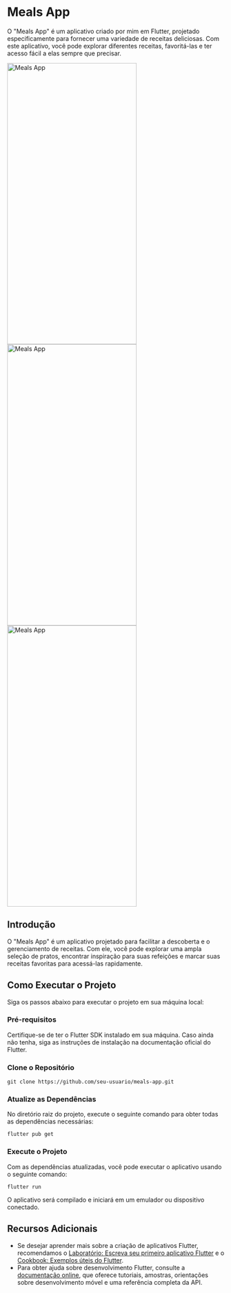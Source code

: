 <h1>Meals App</h1>

O "Meals App" é um aplicativo criado por mim em Flutter, projetado especificamente para fornecer uma variedade de receitas deliciosas. Com este aplicativo, você pode explorar diferentes receitas, favoritá-las e ter acesso fácil a elas sempre que precisar.

 <img align="center" alt="Meals App" height="650" width="300" src="https://i.imgur.com/ISoE8ZW.png">
 <img align="center" alt="Meals App" height="650" width="300" src="https://i.imgur.com/XMT4bjC.png">
 <img align="center" alt="Meals App" height="650" width="300" src="https://i.imgur.com/9MXUI5c.png">
 


 <h2>Introdução</h2>
  <p>O "Meals App" é um aplicativo projetado para facilitar a descoberta e o gerenciamento de receitas. Com ele, você pode explorar uma ampla seleção de pratos, encontrar inspiração para suas refeições e marcar suas receitas favoritas para acessá-las rapidamente.</p>
  <h2>Como Executar o Projeto</h2>
  <p>Siga os passos abaixo para executar o projeto em sua máquina local:</p>
  <h3>Pré-requisitos</h3>
  <p>Certifique-se de ter o Flutter SDK instalado em sua máquina. Caso ainda não tenha, siga as instruções de instalação na documentação oficial do Flutter.</p>
  <h3>Clone o Repositório</h3>
  <pre><code>git clone https://github.com/seu-usuario/meals-app.git</code></pre>
  <h3>Atualize as Dependências</h3>
  <p>No diretório raiz do projeto, execute o seguinte comando para obter todas as dependências necessárias:</p>
  <pre><code>flutter pub get</code></pre>
  <h3>Execute o Projeto</h3>
  <p>Com as dependências atualizadas, você pode executar o aplicativo usando o seguinte comando:</p>
  <pre><code>flutter run</code></pre>
  <p>O aplicativo será compilado e iniciará em um emulador ou dispositivo conectado.</p>
  <h2>Recursos Adicionais</h2>
  <ul>
    <li>Se desejar aprender mais sobre a criação de aplicativos Flutter, recomendamos o <a href="https://docs.flutter.dev/get-started/codelab">Laboratório: Escreva seu primeiro aplicativo Flutter</a> e o <a href="https://docs.flutter.dev/cookbook">Cookbook: Exemplos úteis do Flutter</a>.</li>
    <li>Para obter ajuda sobre desenvolvimento Flutter, consulte a <a href="https://docs.flutter.dev/">documentação online</a>, que oferece tutoriais, amostras, orientações sobre desenvolvimento móvel e uma referência completa da API.</li>
  </ul>
